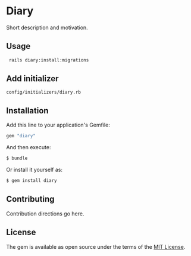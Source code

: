 # Diary
Short description and motivation.

## Usage

```bash
 rails diary:install:migrations
 ```

## Add initializer

`config/initializers/diary.rb`

## Installation
Add this line to your application's Gemfile:

```ruby
gem "diary"
```

And then execute:
```bash
$ bundle
```

Or install it yourself as:
```bash
$ gem install diary
```

## Contributing
Contribution directions go here.

## License
The gem is available as open source under the terms of the [MIT License](https://opensource.org/licenses/MIT).
